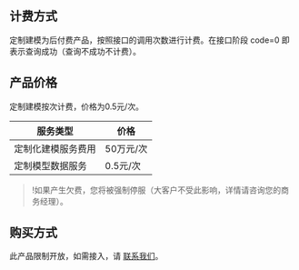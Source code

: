 ## 计费方式
定制建模为后付费产品，按照接口的调用次数进行计费。在接口阶段 code=0 即表示查询成功（查询不成功不计费）。

## 产品价格
定制建模按次计费，价格为0.5元/次。

| 服务类型 | 价格 |
|----------|-----|
| 定制化建模服务费用 | 50万元/次 |
| 定制模型数据服务 | 0.5元/次 |

>!如果产生欠费，您将被强制停服（大客户不受此影响，详情请咨询您的商务经理）。

## 购买方式
此产品限制开放，如需接入，请 [联系我们](https://cloud.tencent.com/about/connect)。
